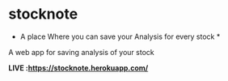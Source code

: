 # stocknote
* A place Where you can save your Analysis for every stock *

A web app for saving analysis of your stock

**LIVE :https://stocknote.herokuapp.com/**
